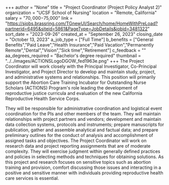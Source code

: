 +++
author = "None"
title = "Project Coordinator (Project Policy Analyst 2)"
organization = "UCSF School of Nursing"
location = "Remote, California"
salary = "$70,000-$75,000"
link = "https://sjobs.brassring.com/TGnewUI/Search/home/HomeWithPreLoad?partnerid=6495&siteid=5861&PageType=JobDetails&jobid=3481322"
sort_date = "2023-09-26"
created_at = "September 26, 2023"
closing_date = "October 13, 2023"
a_job_type = ["Full Time"]
b_benefits = ["General Benefits","Paid Leave","Health Insurance","Paid Vacation","Permanently Remote","Dental","Vision","Sick time","Retirement"]
c_feedback = ""
aa_degrees_required = "Bachelor's degree required"
thumbnail = "../../images/ACTIONSLogoDGOW_fed1963e.png"
+++
The Project Coordinator will work closely with the Principal Investigator, Co-Principal Investigator, and Project Director to develop and maintain study, project, and administrative systems and relationships. This position will primarily support the Abortion Care Training Incubator for Outstanding Nurse Scholars (ACTIONS) Program's role leading the development of reproductive justice curricula and evaluation of the new California Reproductive Health Service Corps.

They will be responsible for administrative coordination and logistical event coordination for the PIs and other members of the team. They will maintain relationships with project partners and vendors; development and maintain data collection systems, protocols and instruments; prepare manuscripts for publication, gather and assemble analytical and factual data; and prepare preliminary outlines for the conduct of analysis and accomplishment of assigned tasks and objectives. The Project Coordinator will work on research data and project reporting assignments that are of moderate complexity. They will exercise judgment within generally defined practices and policies in selecting methods and techniques for obtaining solutions. As this project and research focuses on sensitive topics such as abortion training and provision, comfort discussing those issues and interacting in a positive and sensitive manner with individuals providing reproductive health care services is essential. 